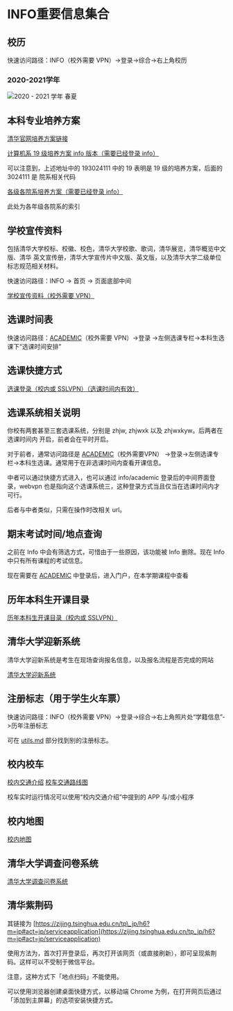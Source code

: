 # INFO重要信息集合

## 校历

快速访问路径：INFO（校外需要 VPN）->登录->综合->右上角校历

### 2020-2021学年 

![2020 - 2021 学年 春夏](image/cal/2020-2021-2-cn.jpg)

## 本科专业培养方案

[清华官网培养方案链接](https://www.tsinghua.edu.cn/jyjx1/bksjy/bkzy1.htm)

[计算机系 19 级培养方案 info 版本（需要已经登录 info）](http://zhjw.cic.tsinghua.edu.cn/jhBks.vjhBksPyfakzbBs.do?m=pyfakzFrame&fajhh=193024111&theModule=pyfa)

可以注意到，上述地址中的 193024111 中的 19 表明是 19 级的培养方案，后面的 3024111 是
院系相关代码

[各级各院系培养方案（需要已经登录 info）](http://zhjw.cic.tsinghua.edu.cn/jhBks.vjhBksPyfabBs.do?theModule=pyfa)

此处为各年级各院系的索引

## 学校宣传资料

包括清华大学校标、校徽、校色，清华大学校歌、歌词，清华展览，清华概览中文版、清华
英文宣传册，清华大学宣传片中文版、英文版，以及清华大学二级单位标志规范相关材料。

快速访问路径：INFO -> 首页 -> 页面底部中间

[学校宣传资料（校外需要 VPN）](http://info.tsinghua.edu.cn/html/xxxczl/xczlxz.htm)

## 选课时间表

快速访问路径：[ACADEMIC](http://academic.tsinghua.edu.cn/)（校外需要 VPN）->登录
->左侧选课专栏->本科生选课下“选课时间安排”

## 选课快捷方式

[选课登录（校内或 SSLVPN）（选课时间内有效）](http://zhjwxk.cic.tsinghua.edu.cn/xklogin.do)

## 选课系统相关说明

你校有两套甚至三套选课系统，分别是 zhjw, zhjwxk 以及 zhjwxkyw。后两者在选课时间内
开启，前者会在平时开启。

对于前者，通常访问路径是 [ACADEMIC](http://academic.tsinghua.edu.cn/)（校外需要VPN）
->登录->左侧选课专栏->本科生选课。通常用于在非选课时间内查看开课信息。

中者可以通过快捷方式进入，也可以通过 info/academic 登录后的中间界面登录，webvpn
也是指向这个选课系统三，这种登录方式当且仅当在选课时间内才可行。

后者与中者类似，只需在操作时改相关 url。

## 期末考试时间/地点查询

之前在 Info 中会有筛选方式，可惜由于一些原因，该功能被 Info 删除。现在 Info 中只有所有课程的考试信息。

现在需要在 [ACADEMIC](http://academic.tsinghua.edu.cn/) 中登录后，进入门户，在本学期课程中查看

## 历年本科生开课目录

[历年本科生开课目录（校内或 SSLVPN）](http://announce.cic.tsinghua.edu.cn/node/25833)

## 清华大学迎新系统

清华大学迎新系统是考生在现场查询报名信息，以及报名流程是否完成的网站

[清华大学迎新系统](http://szyx.cic.tsinghua.edu.cn/index.jsp)

## 注册标志（用于学生火车票）

快速访问路径：INFO（校外需要 VPN）->登录->综合->右上角照片处“学籍信息”->历年注册标志

可在 [utils.md](utils.md) 部分找到别的注册标志。

## 校内校车

[校内交通介绍](https://www.tsinghua.edu.cn/zjqh/syxx1/xyjt1.htm)
[校车交通路线图](https://www.tsinghua.edu.cn/__local/3/BB/BE/7260A578E48A6BA827528DE4F74_004A1626_73CEC.png)

校车实时运行情况可以使用“校内交通介绍”中提到的 APP 与/或小程序

## 校内地图

[校内地图](https://www.tsinghua.edu.cn/zjqh/xyfg/xydt1.htm)

## 清华大学调查问卷系统

[清华大学调查问卷系统](https://wenjuan.tsinghua.edu.cn)

## 清华紫荆码

其链接为 [https://zijing.tsinghua.edu.cn/tp\_jp/h6?m=jp#act=jp/serviceapplication](https://zijing.tsinghua.edu.cn/tp_jp/h6?m=jp#act=jp/serviceapplication)

使用方法为，首次打开登录后，再次打开该网页（或直接刷新），即可呈现紫荆码。这样可以不受制于微信平台。

注意，这种方式下「地点扫码」不能使用。

可以使用浏览器创建桌面快捷方式，以移动端 Chrome 为例，在打开网页后通过「添加到主屏幕」的选项安装快捷方式。
